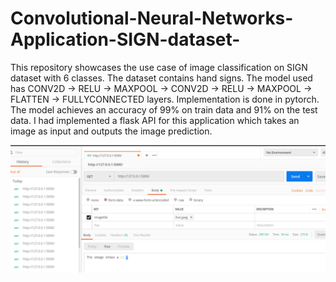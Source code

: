 # Convolutional-Neural-Networks-Application-SIGN-dataset-
This repository showcases the use case of image classification on SIGN dataset with 6 classes. The dataset contains hand signs. The model used has CONV2D -> RELU -> MAXPOOL -> CONV2D -> RELU -> MAXPOOL -> FLATTEN -> FULLYCONNECTED layers.
Implementation is done in pytorch. The model achieves an accuracy of 99% on train data and 91% on the test data. 
I had implemented a flask API for this application which takes an image as input and outputs the image prediction. 


![alt text](Postman.png "Client Request through Postman")


